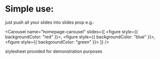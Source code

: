 # Simple use:

just push all your slides into slides prop e.g.:

<Carousel name="homepage-carousel" slides={[
    <figure style={{ backgroundColor: "red" }}></figure>,
    <figure style={{ backgroundColor: "blue" }}></figure>,
    <figure style={{ backgroundColor: "green" }}></figure>
]} />

stylesheet provided for demonstration purposes
